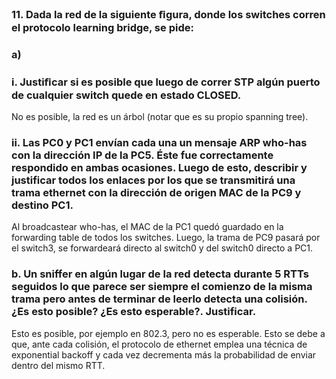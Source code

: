 ### 11. Dada la red de la siguiente ﬁgura, donde los switches corren el protocolo learning bridge, se pide:

### a) 

### i. Justiﬁcar si es posible que luego de correr STP algún puerto de cualquier switch quede en estado CLOSED.

No es posible, la red es un árbol (notar que es su propio spanning tree).

### ii. Las PC0 y PC1 envían cada una un mensaje ARP who-has con la dirección IP de la PC5. Éste fue correctamente respondido en ambas ocasiones. Luego de esto, describir y justificar todos los enlaces por los que se transmitirá una trama ethernet con la dirección de origen MAC de la PC9 y destino PC1.

Al broadcastear who-has, el MAC de la PC1 quedó guardado en la forwarding table de todos los switches. Luego, la trama de PC9 pasará por el switch3, se forwardeará directo al switch0 y del switch0 directo a PC1.


### b. Un sniffer en algún lugar de la red detecta durante 5 RTTs seguidos lo que parece ser siempre el comienzo de la misma trama pero antes de terminar de leerlo detecta una colisión. ¿Es esto posible? ¿Es esto esperable?. Justificar.

Esto es posible, por ejemplo en 802.3, pero no es esperable. Esto se debe a que, ante cada colisión, el protocolo de ethernet emplea una técnica de exponential backoff y cada vez decrementa más la probabilidad de enviar dentro del mismo RTT.